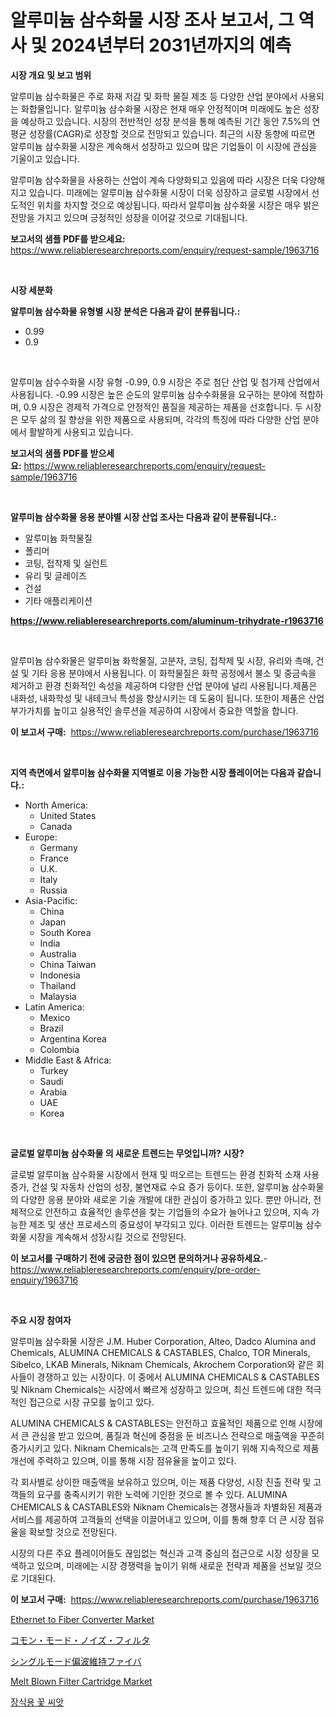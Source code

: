 <p><h1>알루미늄 삼수화물 시장 조사 보고서, 그 역사 및 2024년부터 2031년까지의 예측</h1></p><p><strong>시장 개요 및 보고 범위</strong></p>
<p><p>알루미늄 삼수화물은 주로 화재 저감 및 화학 물질 제조 등 다양한 산업 분야에서 사용되는 화합물입니다. 알루미늄 삼수화물 시장은 현재 매우 안정적이며 미래에도 높은 성장을 예상하고 있습니다. 시장의 전반적인 성장 분석을 통해 예측된 기간 동안 7.5%의 연평균 성장률(CAGR)로 성장할 것으로 전망되고 있습니다. 최근의 시장 동향에 따르면 알루미늄 삼수화물 시장은 계속해서 성장하고 있으며 많은 기업들이 이 시장에 관심을 기울이고 있습니다.</p><p>알루미늄 삼수화물을 사용하는 산업이 계속 다양화되고 있음에 따라 시장은 더욱 다양해지고 있습니다. 미래에는 알루미늄 삼수화물 시장이 더욱 성장하고 글로벌 시장에서 선도적인 위치를 차지할 것으로 예상됩니다. 따라서 알루미늄 삼수화물 시장은 매우 밝은 전망을 가지고 있으며 긍정적인 성장을 이어갈 것으로 기대됩니다.</p></p>
<p><strong>보고서의 샘플 PDF를 받으세요:</strong> <a href="https://www.reliableresearchreports.com/enquiry/request-sample/1963716">https://www.reliableresearchreports.com/enquiry/request-sample/1963716</a></p>
<p>&nbsp;</p>
<p><strong>시장 세분화</strong></p>
<p><strong>알루미늄 삼수화물 유형별 시장 분석은 다음과 같이 분류됩니다.:</strong></p>
<p><ul><li>0.99</li><li>0.9</li></ul></p>
<p>&nbsp;</p>
<p><p>알루미늄 삼수수화물 시장 유형 -0.99, 0.9 시장은 주로 첨단 산업 및 첨가제 산업에서 사용됩니다. -0.99 시장은 높은 순도의 알루미늄 삼수수화물을 요구하는 분야에 적합하며, 0.9 시장은 경제적 가격으로 안정적인 품질을 제공하는 제품을 선호합니다. 두 시장은 모두 삶의 질 향상을 위한 제품으로 사용되며, 각각의 특징에 따라 다양한 산업 분야에서 활발하게 사용되고 있습니다.</p></p>
<p><strong>보고서의 샘플 PDF를 받으세요:</strong>&nbsp;<a href="https://www.reliableresearchreports.com/enquiry/request-sample/1963716">https://www.reliableresearchreports.com/enquiry/request-sample/1963716</a></p>
<p>&nbsp;</p>
<p><strong> 알루미늄 삼수화물 응용 분야별 시장 산업 조사는 다음과 같이 분류됩니다.:</strong></p>
<p><ul><li>알루미늄 화학물질</li><li>폴리머</li><li>코팅, 접착제 및 실런트</li><li>유리 및 글레이즈</li><li>건설</li><li>기타 애플리케이션</li></ul></p>
<p><strong><a href="https://www.reliableresearchreports.com/aluminum-trihydrate-r1963716">https://www.reliableresearchreports.com/aluminum-trihydrate-r1963716</a></strong></p>
<p>&nbsp;</p>
<p><p>알루미늄 삼수화물은 알루미늄 화학물질, 고분자, 코팅, 접착제 및 시장, 유리와 촉매, 건설 및 기타 응용 분야에서 사용됩니다. 이 화학물질은 화학 공정에서 불소 및 중금속을 제거하고 환경 친화적인 속성을 제공하며 다양한 산업 분야에 널리 사용됩니다.제품은 내화성, 내화학성 및 내테크닉 특성을 향상시키는 데 도움이 됩니다. 또한이 제품은 산업 부가가치를 높이고 실용적인 솔루션을 제공하여 시장에서 중요한 역할을 합니다.</p></p>
<p><strong>이 보고서 구매:</strong>&nbsp; <a href="https://www.reliableresearchreports.com/purchase/1963716">https://www.reliableresearchreports.com/purchase/1963716</a></p>
<p>&nbsp;</p>
<p><strong>지역 측면에서 알루미늄 삼수화물 지역별로 이용 가능한 시장 플레이어는 다음과 같습니다.:</strong></p>
<p><ul>
    <li>
        North America:
        <ul>
            <li>United States</li>
            <li>Canada</li>
        </ul>
    </li>
    <li>
        Europe:
        <ul>
            <li>Germany</li>
            <li>France</li>
            <li>U.K.</li>
            <li>Italy</li>
            <li>Russia</li>
        </ul>
    </li>
    <li>
        Asia-Pacific:
        <ul>
            <li>China</li>
            <li>Japan</li>
            <li>South Korea</li>
            <li>India</li>
            <li>Australia</li>
            <li>China Taiwan</li>
            <li>Indonesia</li>
            <li>Thailand</li>
            <li>Malaysia</li>
        </ul>
    </li>
    <li>
        Latin America:
        <ul>
            <li>Mexico</li>
            <li>Brazil</li>
            <li>Argentina Korea</li>
            <li>Colombia</li>
        </ul>
    </li>
    <li>
        Middle East & Africa:
        <ul>
            <li>Turkey</li>
            <li>Saudi</li>
            <li>Arabia</li>
            <li>UAE</li>
            <li>Korea</li>
        </ul>
    </li>
    </ul></p>
<p>&nbsp;</p>
<p><strong>글로벌 알루미늄 삼수화물 의 새로운 트렌드는 무엇입니까? 시장?</strong></p>
<p><p>글로벌 알루미늄 삼수화물 시장에서 현재 및 떠오르는 트렌드는 환경 친화적 소재 사용 증가, 건설 및 자동차 산업의 성장, 불연재료 수요 증가 등이다. 또한, 알루미늄 삼수화물의 다양한 응용 분야와 새로운 기술 개발에 대한 관심이 증가하고 있다. 뿐만 아니라, 전체적으로 안전하고 효율적인 솔루션을 찾는 기업들의 수요가 늘어나고 있으며, 지속 가능한 제조 및 생산 프로세스의 중요성이 부각되고 있다. 이러한 트렌드는 알루미늄 삼수화물 시장을 계속해서 성장시킬 것으로 전망된다.</p></p>
<p><strong>이 보고서를 구매하기 전에 궁금한 점이 있으면 문의하거나 공유하세요.</strong>- <a href="https://www.reliableresearchreports.com/enquiry/pre-order-enquiry/1963716">https://www.reliableresearchreports.com/enquiry/pre-order-enquiry/1963716</a></p>
<p>&nbsp;</p>
<p><strong>주요 시장 참여자</strong></p>
<p><p>알루미늄 삼수화물 시장은 J.M. Huber Corporation, Alteo, Dadco Alumina and Chemicals, ALUMINA CHEMICALS & CASTABLES, Chalco, TOR Minerals, Sibelco, LKAB Minerals, Niknam Chemicals, Akrochem Corporation와 같은 회사들이 경쟁하고 있는 시장이다. 이 중에서 ALUMINA CHEMICALS & CASTABLES 및 Niknam Chemicals는 시장에서 빠르게 성장하고 있으며, 최신 트렌드에 대한 적극적인 접근으로 시장 규모를 높이고 있다.</p><p>ALUMINA CHEMICALS & CASTABLES는 안전하고 효율적인 제품으로 인해 시장에서 큰 관심을 받고 있으며, 품질과 혁신에 중점을 둔 비즈니스 전략으로 매출액을 꾸준히 증가시키고 있다. Niknam Chemicals는 고객 만족도를 높이기 위해 지속적으로 제품 개선에 주력하고 있으며, 이를 통해 시장 점유율을 높이고 있다.</p><p>각 회사별로 상이한 매출액을 보유하고 있으며, 이는 제품 다양성, 시장 진출 전략 및 고객들의 요구를 충족시키기 위한 노력에 기인한 것으로 볼 수 있다. ALUMINA CHEMICALS & CASTABLES와 Niknam Chemicals는 경쟁사들과 차별화된 제품과 서비스를 제공하여 고객들의 선택을 이끌어내고 있으며, 이를 통해 향후 더 큰 시장 점유율을 확보할 것으로 전망된다.</p><p>시장의 다른 주요 플레이어들도 끊임없는 혁신과 고객 중심의 접근으로 시장 성장을 모색하고 있으며, 미래에는 시장 경쟁력을 높이기 위해 새로운 전략과 제품을 선보일 것으로 기대된다.</p></p>
<p><strong>이 보고서 구매:</strong>&nbsp;&nbsp;<a href="https://www.reliableresearchreports.com/purchase/1963716">https://www.reliableresearchreports.com/purchase/1963716</a></p>
<p><p><a href="https://adventurous-uranium-ef9.notion.site/Analyzing-Ethernet-to-Fiber-Converter-Market-Global-Industry-Perspective-and-Forecast-2024-to-2031-55bb3b4e6f2645e6b72ecb840282fe76">Ethernet to Fiber Converter Market</a></p><p><a href="https://github.com/qwpelcjko9242629/Market-Research-Report-List-1/blob/main/220920824933.md">コモン・モード・ノイズ・フィルタ</a></p><p><a href="https://github.com/gfggqjbfys368009/Market-Research-Report-List-1/blob/main/451435924934.md">シングルモード偏波維持ファイバ</a></p><p><a href="https://view.publitas.com/reportprime-1/melt-blown-filter-cartridge-market-insight-market-trends-growth-forecasted-from-2024-to-2031/">Melt Blown Filter Cartridge Market</a></p><p><a href="https://medium.com/@cloydrenner/%EC%9E%A5%EC%8B%9D-%EA%BD%83-%EC%94%A8%EC%95%97-%EC%8B%9C%EC%9E%A5-%ED%86%B5%EC%B0%B0-%EC%8B%9C%EC%9E%A5-%EB%8F%99%ED%96%A5-%EC%84%B1%EC%9E%A5-2024%EB%85%84%EB%B6%80%ED%84%B0-2031%EB%85%84%EA%B9%8C%EC%A7%80-%EC%98%88%EC%B8%A1%EB%90%9C-%EA%B2%83-9da5d9c12a1e">장식용 꽃 씨앗</a></p></p>